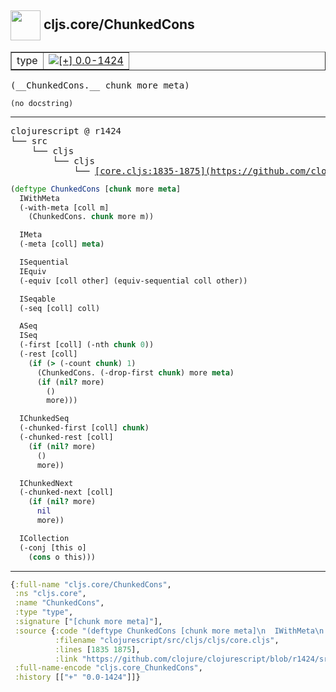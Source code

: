 ## <img width="48px" valign="middle" src="http://i.imgur.com/Hi20huC.png"> cljs.core/ChunkedCons

 <table border="1">
<tr>
<td>type</td>
<td><a href="https://github.com/cljsinfo/api-refs/tree/0.0-1424"><img valign="middle" alt="[+] 0.0-1424" src="https://img.shields.io/badge/+-0.0--1424-lightgrey.svg"></a> </td>
</tr>
</table>

 <samp>
(__ChunkedCons.__ chunk more meta)<br>
</samp>

```
(no docstring)
```

---

 <pre>
clojurescript @ r1424
└── src
    └── cljs
        └── cljs
            └── <ins>[core.cljs:1835-1875](https://github.com/clojure/clojurescript/blob/r1424/src/cljs/cljs/core.cljs#L1835-L1875)</ins>
</pre>

```clj
(deftype ChunkedCons [chunk more meta]
  IWithMeta
  (-with-meta [coll m]
    (ChunkedCons. chunk more m))

  IMeta
  (-meta [coll] meta)

  ISequential
  IEquiv
  (-equiv [coll other] (equiv-sequential coll other))

  ISeqable
  (-seq [coll] coll)

  ASeq
  ISeq
  (-first [coll] (-nth chunk 0))
  (-rest [coll]
    (if (> (-count chunk) 1)
      (ChunkedCons. (-drop-first chunk) more meta)
      (if (nil? more)
        ()
        more)))

  IChunkedSeq
  (-chunked-first [coll] chunk)
  (-chunked-rest [coll]
    (if (nil? more)
      ()
      more))

  IChunkedNext
  (-chunked-next [coll]
    (if (nil? more)
      nil
      more))

  ICollection
  (-conj [this o]
    (cons o this)))
```


---

```clj
{:full-name "cljs.core/ChunkedCons",
 :ns "cljs.core",
 :name "ChunkedCons",
 :type "type",
 :signature ["[chunk more meta]"],
 :source {:code "(deftype ChunkedCons [chunk more meta]\n  IWithMeta\n  (-with-meta [coll m]\n    (ChunkedCons. chunk more m))\n\n  IMeta\n  (-meta [coll] meta)\n\n  ISequential\n  IEquiv\n  (-equiv [coll other] (equiv-sequential coll other))\n\n  ISeqable\n  (-seq [coll] coll)\n\n  ASeq\n  ISeq\n  (-first [coll] (-nth chunk 0))\n  (-rest [coll]\n    (if (> (-count chunk) 1)\n      (ChunkedCons. (-drop-first chunk) more meta)\n      (if (nil? more)\n        ()\n        more)))\n\n  IChunkedSeq\n  (-chunked-first [coll] chunk)\n  (-chunked-rest [coll]\n    (if (nil? more)\n      ()\n      more))\n\n  IChunkedNext\n  (-chunked-next [coll]\n    (if (nil? more)\n      nil\n      more))\n\n  ICollection\n  (-conj [this o]\n    (cons o this)))",
          :filename "clojurescript/src/cljs/cljs/core.cljs",
          :lines [1835 1875],
          :link "https://github.com/clojure/clojurescript/blob/r1424/src/cljs/cljs/core.cljs#L1835-L1875"},
 :full-name-encode "cljs.core_ChunkedCons",
 :history [["+" "0.0-1424"]]}

```
